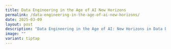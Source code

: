 ```yaml
---
title: Data Engineering in the Age of AI New Horizons
permalink: /data-engineering-in-the-age-of-ai-new-horizons/
date: 2025-03-09
layout: post
description: "Data Engineering in the Age of AI: New Horizons in Data Discovery"
image: ""
variant: tiptap
---
```

